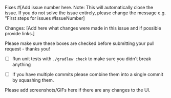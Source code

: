 Fixes #[Add issue number here. Note: This will automatically close the issue. If you do not solve the issue entirely, please change the message e.g. "First steps for issues #IssueNumber]

Changes: [Add here what changes were made in this issue and if possible provide links.]

Please make sure these boxes are checked before submitting your pull request - thanks you!

- [ ] Run unit tests with `./gradlew check` to make sure you didn't break anything

- [ ] If you have multiple commits please combine them into a single commit by squashing them.

Please add screenshots/GIFs here if there are any changes to the UI.
